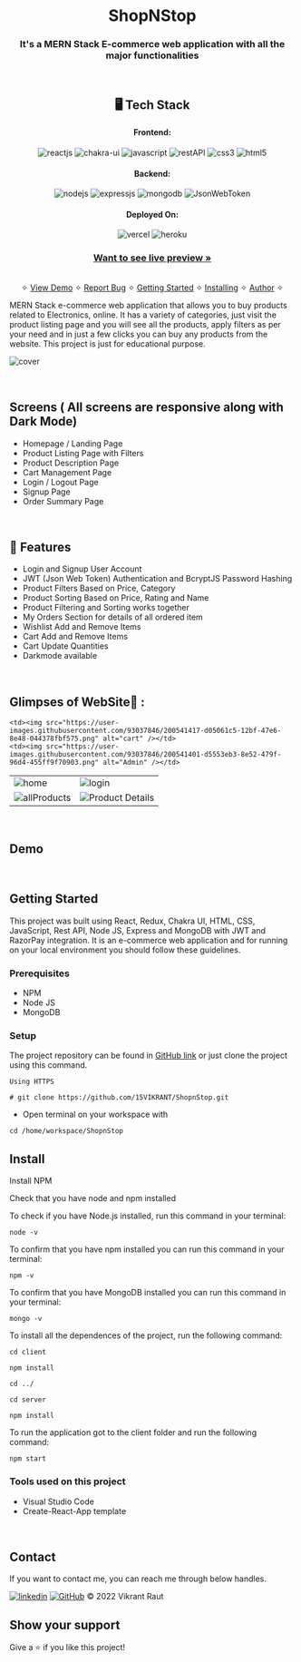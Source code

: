 <h1 align="center">ShopNStop</h1>

<h3 align="center">It's a MERN Stack E-commerce web application with all the major functionalities</h3>

<br />

<h2 align="center">🖥️ Tech Stack</h2>


<h4 align="center">Frontend:</h4>

<p align="center">
  <img src="https://img.shields.io/badge/React-20232A?style=for-the-badge&logo=react&logoColor=61DAFB" alt="reactjs" />
  <img src="https://img.shields.io/badge/Chakra%20UI-3bc7bd?style=for-the-badge&logo=chakraui&logoColor=white" alt="chakra-ui" />
  <img src="https://img.shields.io/badge/JavaScript-323330?style=for-the-badge&logo=javascript&logoColor=F7DF1E" alt="javascript" />
  <img src="https://img.shields.io/badge/Rest_API-02303A?style=for-the-badge&logo=react-router&logoColor=white" alt="restAPI" />
  <img src="https://img.shields.io/badge/CSS3-1572B6?style=for-the-badge&logo=css3&logoColor=white" alt="css3" />
  <img src="https://img.shields.io/badge/HTML5-E34F26?style=for-the-badge&logo=html5&logoColor=white" alt="html5" />
</p>


<h4 align="center">Backend:</h4>

<p align="center">
  <img src="https://img.shields.io/badge/Node.js-339933?style=for-the-badge&logo=nodedotjs&logoColor=white" alt="nodejs" />
  <img src="https://img.shields.io/badge/Express.js-000000?style=for-the-badge&logo=express&logoColor=white" alt="expressjs" />
  <img src="https://img.shields.io/badge/MongoDB-4EA94B?style=for-the-badge&logo=mongodb&logoColor=white" alt="mongodb" />
  <img src="https://img.shields.io/badge/JWT-000000?style=for-the-badge&logo=JSON%20web%20tokens&logoColor=white" alt="JsonWebToken" />
</p>


<h4 align="center">Deployed On:</h4>

<p align="center">
  <img src="https://img.shields.io/badge/Netlify-00C7B7?style=for-the-badge&logo=netlify&logoColor=white" alt="vercel" />
  <img src="https://img.shields.io/badge/Heroku-430098?style=for-the-badge&logo=heroku&logoColor=white" alt="heroku" />
</p>



<h3 align="center"><a href="https://shopnstop-15vikrant.vercel.app//"><strong>Want to see live preview »</strong></a></h3>

<p align="center">
  <br />&#10023;
  <a href="#Demo">View Demo</a> &#10023;
  <a href="https://github.com/15VIKRANT/ShopnStop/issues">Report Bug</a> &#10023;
  <a href="#Getting-Started">Getting Started</a> &#10023; 
  <a href="#Install">Installing</a> &#10023;
  <a href="#Contact">Author</a> &#10023;
</p>


 MERN Stack e-commerce web application that allows you to buy products related to Electronics, online. It has a variety of categories, just visit the product listing page and you will see all the products, apply filters as per your need and in just a few clicks you can buy any products from the website. This project is just for educational purpose.



![cover](https://user-images.githubusercontent.com/93037846/200541435-1959940c-d0d0-4bee-a95a-6e56fd262e0b.png)

<br />

## Screens ( All screens are responsive along with Dark Mode)
- Homepage / Landing Page
- Product Listing Page with Filters
- Product Description Page
- Cart Management Page
- Login / Logout Page
- Signup Page
- Order Summary Page

<br />


## 🚀 Features
- Login and Signup User Account
- JWT (Json Web Token) Authentication and BcryptJS Password Hashing 
- Product Filters Based on Price, Category
- Product Sorting Based on Price, Rating and Name
- Product Filtering and Sorting works together 
- My Orders Section for details of all ordered item
- Wishlist Add and Remove Items
- Cart Add and Remove Items 
- Cart Update Quantities 
- Darkmode available
<br />

## Glimpses of WebSite🙈 :

<table>
  <tr>
    <td><img src="https://user-images.githubusercontent.com/93037846/200541435-1959940c-d0d0-4bee-a95a-6e56fd262e0b.png" alt="home" /></td>
    <td><img src="https://user-images.githubusercontent.com/93037846/200541453-db062acf-af05-4997-8898-21aca15f75a5.png" alt="login" /></td>
  </tr>
  <tr>
    <td><img src="https://user-images.githubusercontent.com/93037846/200541463-2b2b3c42-09bf-42e7-96b1-01f24b8086af.png" alt="allProducts" /></td>
    <td><img src="https://user-images.githubusercontent.com/93037846/200542851-967d0517-e18a-42b9-a1b6-6b4926f0b0fe.png" alt="Product Details" /></td>
  </tr>

    <td><img src="https://user-images.githubusercontent.com/93037846/200541417-d05061c5-12bf-47e6-8e48-044378fbf575.png" alt="cart" /></td>
    <td><img src="https://user-images.githubusercontent.com/93037846/200541401-d5553eb3-8e52-479f-96d4-455ff9f70903.png" alt="Admin" /></td>
  </tr>
</table>

<br />


<h2>Demo</h2>
<!-- 
[Click here to see the presentation video of this project](https://www.linkedin.com/posts/m-sehrawat_reactjs-nike-nikecareers-activity-6947552300534042624-me2_?utm_source=linkedin_share&utm_medium=member_desktop_web) -->


<br />


## Getting Started

This project was built using React, Redux, Chakra UI, HTML, CSS, JavaScript, Rest API, Node JS, Express and MongoDB with JWT and RazorPay integration. It is an e-commerce web application and for running on your local environment you should follow these guidelines.


### Prerequisites

- NPM
- Node JS
- MongoDB

### Setup


The project repository can be found in [GitHub link](https://github.com/m-sehrawat/Nike-Clone) or just clone the project using this command.


```
Using HTTPS

# git clone https://github.com/15VIKRANT/ShopnStop.git
```

+ Open terminal on your workspace with

```
cd /home/workspace/ShopnStop
```


## Install

Install NPM

Check that you have node and npm installed

To check if you have Node.js installed, run this command in your terminal:


```
node -v
```

To confirm that you have npm installed you can run this command in your terminal:


```
npm -v
```

To confirm that you have MongoDB installed you can run this command in your terminal:


```
mongo -v
```


To install all the dependences of the project, run the following command:


```
cd client

npm install

cd ../

cd server

npm install
```


To run the application got to the client folder and run the following command:

```
npm start
```

### Tools used on this project

- Visual Studio Code
- Create-React-App template

<br />



## Contact

If you want to contact me, you can reach me through below handles.

[![linkedin](https://img.shields.io/badge/Vikrant_Raut-0077B5?style=for-the-badge&logo=linkedin&logoColor=white)]([[https://www.linkedin.com/in/vikrantraut/]])
[![GitHub](https://img.shields.io/badge/Vikrant-Raut-20232A?style=for-the-badge&logo=Github&logoColor=white)]([https://github.com/15VIKRANT-/])
© 2022 Vikrant Raut



## Show your support

Give a ⭐️ if you like this project!

